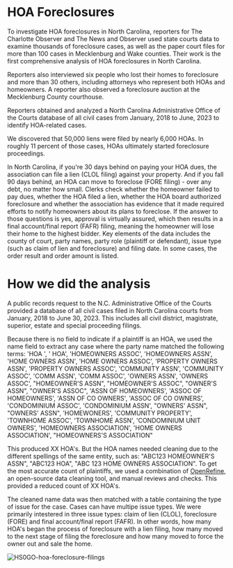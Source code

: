 # HOA Foreclosures
To investigate HOA foreclosures in North Carolina, reporters for The Charlotte Observer and The News and Observer used state courts data to examine thousands of foreclosure cases, as well as the paper court files for more than 100 cases in Mecklenburg and Wake counties. Their work is the first comprehensive analysis of HOA foreclosures in North Carolina.

Reporters also interviewed six people who lost their homes to foreclosure and more than 30 others, including attorneys who represent both HOAs and homeowners. A reporter also observed a foreclosure auction at the Mecklenburg County courthouse.

Reporters obtained and analyzed a North Carolina Administrative Office of the Courts database of all civil cases from January, 2018 to June, 2023 to identify HOA-related cases. 

We discovered that 50,000 liens were filed by nearly 6,000 HOAs. In roughly 11 percent of those cases, HOAs ultimately started foreclosure proceedings.

In North Carolina, if you're 30 days behind on paying your HOA dues, the association can file a lien (CLOL filing) against your property. And if you fall 90 days behind, an HOA can move to foreclose (FORE filing) - over any debt, no matter how small. Clerks check whether the homeowner failed to pay dues, whether the HOA filed a lien, whether the HOA board authorized foreclosure and whether the association has evidence that it made required efforts to notify homeowners about its plans to foreclose. If the answer to those questions is yes, approval is virtually assured, which then results in a final account/final report (FAFR) filing, meaning the homeowner will lose their home to the highest bidder.
Key elements of the data includes the county of court, party names, party role (plaintiff or defendant), issue type (such as claim of lien and foreclosure) and filing date. In some cases, the order result and order amount is listed.

# How we did the analysis
A public records request to the N.C. Administrative Office of the Courts provided a database of all civil cases filed in North Carolina courts from January, 2018 to June 30, 2023. This includes all civil district, magistrate, superior, estate and special proceeding filings. 

Because there is no field to indicate if a plaintiff is an HOA, we used the name field to extract any case where the party name matched the following terms:
                  'HOA ', ' HOA', 'HOMEOWNERS ASSOC', 'HOMEOWNERS ASSN', 'HOME OWNERS ASSN', 'HOME OWNERS ASSOC', 'PROPERTY OWNERS ASSN', 'PROPERTY OWNERS ASSOC',
                  'COMMUNITY ASSN', 'COMMUNITY ASSOC', 'COMM ASSN', 'COMM ASSOC', 'OWNERS ASSN', 'OWNERS ASSOC', "HOMEOWNER'S ASSN", "HOMEOWNER'S ASSOC",
                  "OWNER'S ASSN", "OWNER'S ASSOC", 'ASSN OF HOMEOWNERS', 'ASSOC OF HOMEOWNERS', 'ASSN OF CO OWNERS', 'ASSOC OF CO OWNERS', 'CONDOMINIUM ASSOC',
                  'CONDOMINIUM ASSN', "OWNERS' ASSN", "OWNERS' ASSN", 'HOMEWONERS', 'COMMUNITY PROPERTY', 'TOWNHOME ASSOC', 'TOWNHOME ASSN', 'CONDOMINIUM UNIT OWNERS',
                  'HOMEOWNERS ASSOCIATION', 'HOME OWNERS ASSOCIATION', "HOMEOWNERS'S ASSOCIATION"

This produced XX HOA's. But the HOA names needed cleaning due to the different spellings of the same entity, such as: 
                  "ABC123 HOMEOWNER'S ASSN", "ABC123 HOA", "ABC 123 HOME OWNERS ASSOCIATION". 
To get the most accurate count of plaintiffs, we used a combination of [OpenRefine](https://openrefine.org/), an open-source data cleaning tool, and manual reviews and checks. This provided a reduced count of XX HOA's.

The cleaned name data was then matched with a table containing the type of issue for the case. Cases can have multipe issue types. We were primarily intestered in three issue types: claim of lien (CLOL), foreclosure (FORE) and final account/final report (FAFR). In other words, how many HOA's began the process of foreclosure with a lien filing, how many moved to the next stage of filing the foreclosure and how many moved to force the owner out and sale the home.

![HS0GO-hoa-foreclosure-filings](https://github.com/mcclatchy-southeast/hoa-foreclosures/assets/65453792/c8fa9d58-41eb-438d-a934-5779473fc703)


 



                  



